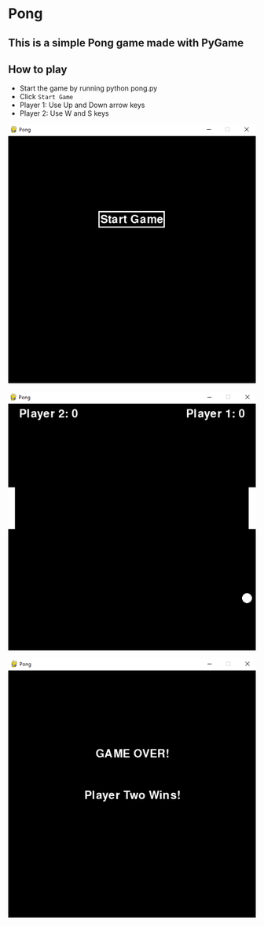 # Pong

## This is a simple Pong game made with PyGame

## How to play
* Start the game by running python pong.py
* Click `Start Game`
* Player 1:
    Use Up and Down arrow keys
* Player 2:
    Use W and S keys

![Start Screen](Images/StartScreen.PNG)

![Playing Screen](Images/PlayingScreen.PNG)

![Win Screen](Images/WinScreen.PNG)
